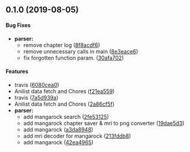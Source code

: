 <a name="0.1.0"></a>
## 0.1.0 (2019-08-05)


#### Bug Fixes

* **parser:**
  *  remove chapter log ([8f8acdf6](8f8acdf6))
  *  remove unnecessary calls in main ([8e3eace6](8e3eace6))
  *  fix forgotten function param. ([30afa702](30afa702))

#### Features

*   travis ([6080cea0](6080cea0))
*   Anilist data fetch and Chores ([f21ea559](f21ea559))
*   travis ([7a5d939a](7a5d939a))
*   Anilist data fetch and Chores ([2a86cf5f](2a86cf5f))
* **parser:**
  *  add mangarock search ([2fe53125](2fe53125))
  *  add mangarock chapter saver & mri to png converter ([19dae5d3](19dae5d3))
  *  add mangarock ([a3da8948](a3da8948))
  *  add mri decoder for mangarock ([213fddb8](213fddb8))
  *  add mangarock ([42ea4965](42ea4965))



